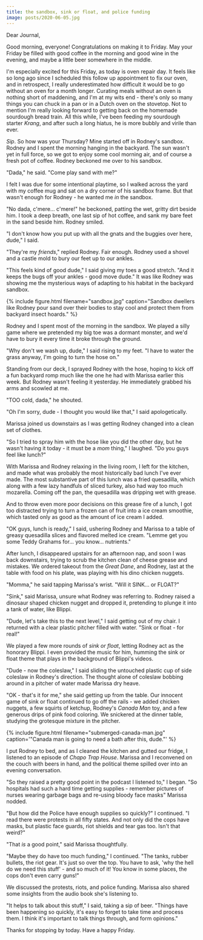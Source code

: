 ```yaml
---
title: the sandbox, sink or float, and police funding
image: posts/2020-06-05.jpg
---
```


Dear Journal,

Good morning, everyone!  Congratulations on making it to Friday.  May
your Friday be filled with good coffee in the morning and good wine in
the evening, and maybe a little beer somewhere in the middle.

I'm especially excited for this Friday, as today is oven repair day.
It feels like so long ago since I scheduled this follow up appointment
to fix our oven, and in retrospect, I really underestimated how
difficult it would be to go without an oven for a month longer.
Curating meals without an oven is nothing short of maddening, and I'm
at my wits end - there's only so many things you can chuck in a pan or
in a Dutch oven on the stovetop.  Not to mention I'm really looking
forward to getting back on the homemade sourdough bread train.  All
this while, I've been feeding my sourdough starter _Krang_, and after
such a long hiatus, he is more bubbly and virile than ever.

_Sip_.  So how was your Thursday?  Mine started off in Rodney's
sandbox.  Rodney and I spent the morning hanging in the backyard.  The
sun wasn't yet in full force, so we got to enjoy some cool morning
air, and of course a fresh pot of coffee.  Rodney beckoned me over to
his sandbox.

"Dada," he said.  "Come play sand with me?"

I felt I was due for some intentional playtime, so I walked across the
yard with my coffee mug and sat on a dry corner of his sandbox frame.
But that wasn't enough for Rodney - he wanted me _in_ the sandbox.

"No dada, c'mere... c'mere!" he beckoned, patting the wet, gritty dirt
beside him.  I took a deep breath, one last sip of hot coffee, and
sank my bare feet in the sand beside him.  Rodney smiled.

"I don't know how you put up with all the gnats and the buggies over
here, dude," I said.

"They're my _friends_," replied Rodney.  Fair enough.  Rodney used a
shovel and a castle mold to bury our feet up to our ankles.

"This feels kind of good dude," I said giving my toes a good stretch.
"And it keeps the bugs off your ankles - good move dude."  It was like
Rodney was showing me the mysterious ways of adapting to his habitat
in the backyard sandbox.

{% include figure.html
filename="sandbox.jpg"
caption="Sandbox dwellers like Rodney pour sand over their bodies to
stay cool and protect them from backyard insect hoards." %}

Rodney and I spent most of the morning in the sandbox.  We played a
silly game where we pretended my big toe was a dormant monster, and
we'd have to bury it every time it broke through the ground.

"Why don't we wash up, dude," I said rising to my feet.  "I have to
water the grass anyway, I'm going to turn the hose on."

Standing from our deck, I sprayed Rodney with the hose, hoping to kick
off a fun backyard romp much like the one he had with Marissa earlier
this week.  But Rodney wasn't feeling it yesterday.  He immediately
grabbed his arms and scowled at me.

"TOO cold, dada," he shouted.

"Oh I'm sorry, dude - I thought you would like that," I said
apologetically.

Marissa joined us downstairs as I was getting Rodney changed into a
clean set of clothes.

"So I tried to spray him with the hose like you did the other day, but
he wasn't having it today - it must be a _mom_ thing," I laughed.  "Do
you guys feel like lunch?"

With Marissa and Rodney relaxing in the living room, I left for the
kitchen, and made what was probably the most historically bad lunch
I've ever made.  The most substantive part of this lunch was a fried
quesadilla, which along with a few lazy handfuls of sliced turkey,
also had way too much mozarella.  Coming off the pan, the quesadilla
was dripping wet with grease.

And to throw even more poor decisions on this grease fire of a lunch,
I got too distracted trying to turn a frozen can of fruit into a ice
cream smoothie, which tasted only as good as the amount of ice cream I
added.

"OK guys, lunch is ready," I said, ushering Rodney and Marissa to a
table of greasy quesadilla slices and flavored melted ice cream.
"Lemme get you some Teddy Grahams for... you know... nutrients."

After lunch, I disappeared upstairs for an afternoon nap, and soon I
was back downstairs, trying to scrub the kitchen clean of cheese
grease and mistakes.  We ordered takeout from the _Great Dane_, and
Rodney, last at the table with food on his plate, was playing with his
dino chicken nuggets.

"Momma," he said tapping Marissa's wrist.  "Will it SINK... or FLOAT?"

"Sink," said Marissa, unsure what Rodney was referring to.  Rodney
raised a dinosaur shaped chicken nugget and dropped it, pretending to
plunge it into a tank of water, like Blippi.

"Dude, let's take this to the next level," I said getting out of my
chair.  I returned with a clear plastic pitcher filled with water.
"Sink or float - for real!"

We played a few more rounds of _sink or float_, letting Rodney act as
the honorary Blippi.  I even provided the music for him, humming the
sink or float theme that plays in the background of Blippi's videos.

"Dude - now the coleslaw," I said sliding the untouched plastic cup of
side coleslaw in Rodney's direction.  The thought alone of coleslaw
bobbing around in a pitcher of water made Marissa dry heave.

"OK - that's it for me," she said getting up from the table.  Our
innocent game of sink or float continued to go off the rails - we
added chicken nuggets, a few squirts of ketchup, Rodney's _Canada Man_
toy, and a few generous drips of pink food coloring.  We snickered at
the dinner table, studying the grotesque mixture in the pitcher.

{% include figure.html
filename="submerged-canada-man.jpg"
caption='"Canada man is going to need a bath after this, dude."' %}

I put Rodney to bed, and as I cleaned the kitchen and gutted our
fridge, I listened to an episode of _Chapo Trap House_.  Marissa and I
reconvened on the couch with beers in hand, and the political theme
spilled over into an evening conversation.

"So they raised a pretty good point in the podcast I listened to," I
began.  "So hospitals had such a hard time getting supplies - remember
pictures of nurses wearing garbage bags and re-using bloody face
masks" Marissa nodded.

"But how did the Police have enough supplies so quickly?" I continued.
"I read there were protests in all fifty states.  And not only did the
cops have masks, but plastic face guards, riot shields and tear gas
too.  Isn't that weird?"

"That _is_ a good point," said Marissa thoughtfully.

"Maybe they do have too much funding," I continued.  "The tanks,
rubber bullets, the riot gear.  It's just so over the top.  You have
to ask, 'why the hell do we need this stuff' - and so much of it!  You
know in some places, the cops don't even carry guns!"

We discussed the protests, riots, and police funding.  Marissa also
shared some insights from the audio book she's listening to.

"It helps to talk about this stuff," I said, taking a sip of beer.
"Things have been happening so quickly, it's easy to forget to take
time and process them.  I think it's important to talk things through,
and form opinions."

Thanks for stopping by today.  Have a happy Friday.
